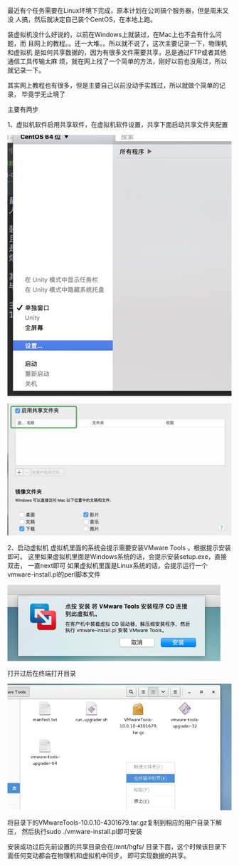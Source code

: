 最近有个任务需要在Linux环境下完成，原本计划在公司搞个服务器，但是周末又没
人搞，然后就决定自己装个CentOS，在本地上跑。

装虚拟机没什么好说的，以前在Windows上就装过，在Mac上也不会有什么问题，而
且网上的教程。。还一大堆。。所以就不说了，这次主要记录一下，物理机和虚拟机
是如何共享数据的，因为有很多文件需要共享，总是通过FTP或者其他通信工具传输太麻
烦，就在网上找了一个简单的方法，刚好以前也没用过，所以就记录一下。

其实网上教程也有很多，但是主要自己以前没动手实践过，所以就做个简单的记录，
毕竟学无止境了

主要有两步

1、虚拟机软件启用共享软件，在虚拟机软件设置，共享下面启动共享文件夹配置

![设置](/images/posts/articles/2017-01-08/001.png)

![共享](/images/posts/articles/2017-01-08/002.png)

2、启动虚拟机
虚拟机里面的系统会提示需要安装VMware Tools ，根据提示安装即可。
这里如果虚拟机里面是Windows系统的话，会提示安装setup.exe，直接双击，
一直next即可
如果虚拟机里面是Linux系统的话，会提示运行一个vmware-install.pl的perl脚本文件

![CentOS](/images/posts/articles/2017-01-08/003.png)

打开过后在终端打开目录

![CentOS](/images/posts/articles/2017-01-08/004.png)

将目录下的VMwareTools-10.0.10-4301679.tar.gz复制到相应的用户目录下解压，
然后执行sudo ./vmware-install.pl即可安装

安装成功过后先前设置的共享目录会在/mnt/hgfs/ 目录下面，这个时候该目录下面任何变动都会在物理机和虚拟机中同步，
即可实现数据的共享。